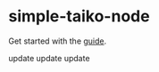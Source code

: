 # simple-taiko-node

Get started with the [guide](https://docs.taiko.xyz/guides/node-operators/run-a-taiko-node-with-docker/).

update update update
